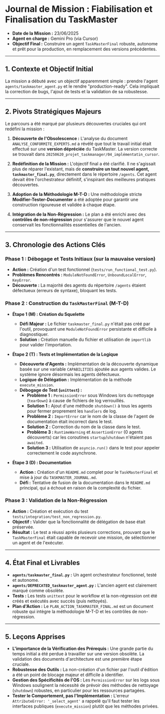 # Journal de Mission : Fiabilisation et Finalisation du TaskMaster

*   **Date de la Mission :** 23/06/2025
*   **Agent en charge :** Gemini Pro (via Cursor)
*   **Objectif Final :** Construire un agent `TaskMasterFinal` robuste, autonome et prêt pour la production, en remplacement des versions précédentes.

---

## 1. Contexte et Objectif Initial

La mission a débuté avec un objectif apparemment simple : prendre l'agent `agents/taskmaster_agent.py` et le rendre "production-ready". Cela impliquait la correction de bugs, l'ajout de tests et la validation de sa robustesse.

---

## 2. Pivots Stratégiques Majeurs

Le parcours a été marqué par plusieurs découvertes cruciales qui ont redéfini la mission :

1.  **Découverte de l'Obsolescence :** L'analyse du document `ANALYSE_CONFORMITE_EXPERTS.md` a révélé que tout le travail initial était effectué sur une **version dépréciée** du TaskMaster. La version correcte se trouvait dans `20250620_projet_taskmanager/04_implémentatin_cursor`.

2.  **Redéfinition de la Mission :** L'objectif final a été clarifié. Il ne s'agissait plus de réparer l'existant, mais de **construire un tout nouvel agent, `taskmaster_final.py`**, directement dans le répertoire `/agents`. Cet agent devait être l'orchestrateur définitif, s'inspirant des meilleures pratiques découvertes.

3.  **Adoption de la Méthodologie M-T-D :** Une méthodologie stricte **Modifier-Tester-Documenter** a été adoptée pour garantir une construction rigoureuse et validée à chaque étape.

4.  **Intégration de la Non-Régression :** Le plan a été enrichi avec des **contrôles de non-régression** pour s'assurer que le nouvel agent conservait les fonctionnalités essentielles de l'ancien.

---

## 3. Chronologie des Actions Clés

### Phase 1 : Débogage et Tests Initiaux (sur la mauvaise version)
- **Action :** Création d'un test fonctionnel (`tests/run_functional_test.py`).
- **Problèmes Rencontrés :** `ModuleNotFoundError`, `UnboundLocalError`, `KeyError`.
- **Découverte :** La majorité des agents du répertoire `/agents` étaient défectueux (erreurs de syntaxe), bloquant les tests.

### Phase 2 : Construction du `TaskMasterFinal` (M-T-D)
- **Étape 1 (M) : Création du Squelette**
    - **Défi Majeur :** Le fichier `taskmaster_final.py` n'était pas créé par l'outil, provoquant une `ModuleNotFoundError` persistante et difficile à diagnostiquer.
    - **Solution :** Création manuelle du fichier et utilisation de `importlib` pour valider l'importation.

- **Étape 2 (T) : Tests et Implémentation de la Logique**
    - **Découverte d'Agents :** Implémentation de la découverte dynamique basée sur une variable `CAPABILITIES` ajoutée aux agents valides. Le système ignore désormais les agents défectueux.
    - **Logique de Délégation :** Implémentation de la méthode `execute_mission`.
    - **Débogage de Test (`unittest`) :**
        - **Problème 1 :** `PermissionError` sous Windows lors du nettoyage (`tearDown`) à cause de fichiers de log verrouillés.
        - **Solution 1 :** Ajout d'une méthode `shutdown()` à tous les agents pour fermer proprement les `handlers` de log.
        - **Problème 2 :** `ImportError` car le nom de la classe de l'agent de documentation était incorrect dans le test.
        - **Solution 2 :** Correction du nom de la classe dans le test.
        - **Problème 3 :** `RuntimeWarning` et `AssertionError` (0 agents découverts) car les coroutines `startup`/`shutdown` n'étaient pas `awaited`.
        - **Solution 3 :** Utilisation de `asyncio.run()` dans le test pour appeler correctement le code asynchrone.

- **Étape 3 (D) : Documentation**
    - **Action :** Création d'un `README.md` complet pour le `TaskMasterFinal` et mise à jour du `TASKMASTER_JOURNAL.md`.
    - **Défi :** Tentative de fusion de la documentation dans le `README.md` principal, qui a échoué en raison de la complexité du fichier.

### Phase 3 : Validation de la Non-Régression
- **Action :** Création et exécution du test `tests/integration/test_non_regression.py`.
- **Objectif :** Valider que la fonctionnalité de délégation de base était préservée.
- **Résultat :** Le test a réussi après plusieurs corrections, prouvant que le `TaskMasterFinal` était capable de recevoir une mission, de sélectionner un agent et de l'exécuter.

---

## 4. État Final et Livrables

- **`agents/taskmaster_final.py` :** Un agent orchestrateur fonctionnel, testé et autonome.
- **`agents/DEPRECATED_taskmaster_agent.py` :** L'ancien agent est clairement marqué comme obsolète.
- **Tests :** Les tests `unittest` pour le workflow et la non-régression ont été créés et exécutés avec succès (puis nettoyés).
- **Plan d'Action :** Le `PLAN_ACTION_TASKMASTER_FINAL.md` est un document robuste qui intègre la méthodologie M-T-D et les contrôles de non-régression.

---

## 5. Leçons Apprises

- **L'importance de la Vérification des Prérequis :** Une grande partie du temps initial a été perdue à travailler sur une version obsolète. La validation des documents d'architecture est une première étape cruciale.
- **Robustesse des Outils :** La non-création d'un fichier par l'outil d'édition a été un point de blocage majeur et difficile à identifier.
- **Gestion des Spécificités de l'OS :** Les `PermissionError` sur les logs sous Windows soulignent la nécessité de prévoir des méthodes de nettoyage (`shutdown`) robustes, en particulier pour les ressources partagées.
- **Tester le Comportement, pas l'Implémentation :** L'erreur `AttributeError: '_select_agent'` a rappelé qu'il faut tester les interfaces publiques (`execute_mission`) plutôt que les méthodes privées. 
